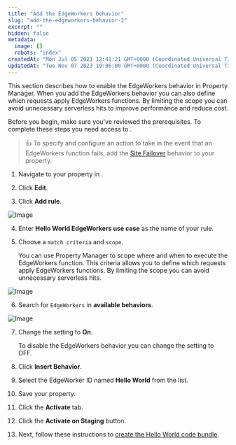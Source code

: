 ```yaml
---
title: "Add the EdgeWorkers behavior"
slug: "add-the-edgeworkers-behavior-2"
excerpt: ""
hidden: false
metadata: 
  image: []
  robots: "index"
createdAt: "Mon Jul 05 2021 12:41:21 GMT+0000 (Coordinated Universal Time)"
updatedAt: "Tue Nov 07 2023 19:06:00 GMT+0000 (Coordinated Universal Time)"
---
```

This section describes how to enable the EdgeWorkers behavior in Property Manager. When you add the EdgeWorkers behavior you can also define which requests apply EdgeWorkers functions. By limiting the scope you can avoid unnecessary serverless hits to improve performance and reduce cost.

Before you begin, make sure you've reviewed the prerequisites. To complete these steps you need access to <Markdown src="../../../snippets/PORTAL_NAME.mdx" />.

> 👍 To specify and configure an action to take in the event that an EdgeWorkers function fails, add the [Site Failover](site-failover.md) behavior to your property.

1. Navigate to your property in <Markdown src="../../../snippets/PORTAL_NICKNAME.mdx" />.

2. Click **Edit**.

3. Click **Add rule**.
<Frame>
  <img src="https://techdocs.akamai.com/edgeworkers/img/addRule-v1.png" alt="Image"/>
</Frame>

4. Enter **Hello World EdgeWorkers use case** as the name of your rule.

5. Choose a `match criteria` and `scope`.

   You can use Property Manager to scope where and when to execute the EdgeWorkers function. This criteria allows you to define which requests apply EdgeWorkers functions. By limiting the scope you can avoid unnecessary serverless hits.
<Frame>
  <img src="https://techdocs.akamai.com/edgeworkers/img/ewCriteria-v1.png" alt="Image"/>
</Frame>

6. Search for `EdgeWorkers` in **available behaviors**.
<Frame>
  <img src="https://techdocs.akamai.com/edgeworkers/img/addBehavior-v1.png" alt="Image"/>
</Frame>

7. Change the setting to **On**.

   To disable the EdgeWorkers behavior you can change the setting to OFF. 

8. Click **Insert Behavior**.

9. Select the EdgeWorker ID named **Hello World** from the list.

10. Save your property.

11. Click the **Activate** tab.

12. Click the **Activate on Staging** button.

13. Next, follow these instructions to [create the Hello World code bundle](create-the-hello-world-code-bundle-2.md).
